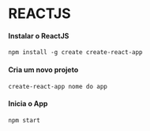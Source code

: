 # REACTJS

#### Instalar o ReactJS
`npm install -g create create-react-app`

#### Cria um novo projeto
`create-react-app nome do app`

#### Inicia o App
`npm start`
